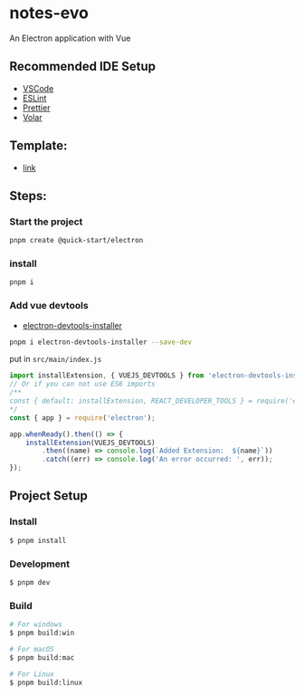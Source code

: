 # notes-evo

An Electron application with Vue

## Recommended IDE Setup

- [VSCode](https://code.visualstudio.com/)
- [ESLint](https://marketplace.visualstudio.com/items?itemName=dbaeumer.vscode-eslint)
- [Prettier](https://marketplace.visualstudio.com/items?itemName=esbenp.prettier-vscode)
- [Volar](https://marketplace.visualstudio.com/items?itemName=Vue.volar)

## Template:

- [link](https://electron-vite.org/)

## Steps:

### Start the project

```sh
pnpm create @quick-start/electron
```

### install

```sh
pnpm i
```

### Add vue devtools

- [electron-devtools-installer](https://github.com/MarshallOfSound/electron-devtools-installer)

```sh
pnpm i electron-devtools-installer --save-dev
```

put in `src/main/index.js`

```js
import installExtension, { VUEJS_DEVTOOLS } from 'electron-devtools-installer';
// Or if you can not use ES6 imports
/**
const { default: installExtension, REACT_DEVELOPER_TOOLS } = require('electron-devtools-installer');
*/
const { app } = require('electron');

app.whenReady().then(() => {
    installExtension(VUEJS_DEVTOOLS)
        .then((name) => console.log(`Added Extension:  ${name}`))
        .catch((err) => console.log('An error occurred: ', err));
});
```

## Project Setup

### Install

```bash
$ pnpm install
```

### Development

```bash
$ pnpm dev
```

### Build

```bash
# For windows
$ pnpm build:win

# For macOS
$ pnpm build:mac

# For Linux
$ pnpm build:linux
```

